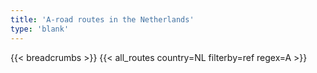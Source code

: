 ```yaml
---
title: 'A-road routes in the Netherlands'
type: 'blank'
---
```


{{< breadcrumbs >}}
{{< all_routes country=NL filterby=ref regex=A >}}
